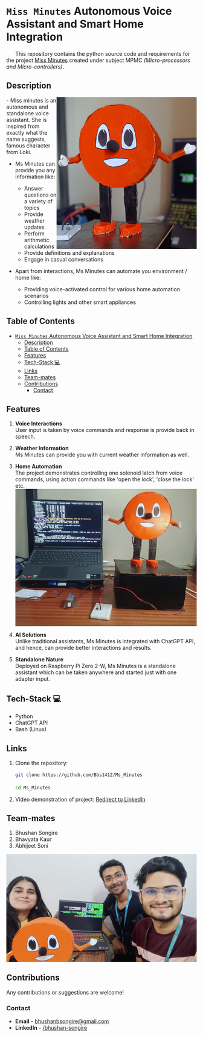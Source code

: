 # `Miss Minutes` Autonomous Voice Assistant and Smart Home Integration

&nbsp; &nbsp; &nbsp;
This repository contains the python source code and requirements for the project <u>Miss Minutes</u> created under subject  MPMC <i>(Micro-processors and Micro-controllers)</i>.

## Description
<img align="right" src="./assets/Ms_Minutes.jpg" height=400>  
- Miss minutes is an autonomous and standalone voice assistant. She is inspired from exactly what the name suggests, famous character from Loki.  

- Ms Minutes can provide you any information like:
  * Answer questions on a variety of topics
  * Provide weather updates
  * Perform arithmetic calculations
  * Provide definitions and explanations
  * Engage in casual conversations
  
- Apart from interactions, Ms Minutes can automate you environment / home like:
  * Providing voice-activated control for various home automation scenarios
  * Controlling lights and other smart appliances

## Table of Contents

- [`Miss Minutes` Autonomous Voice Assistant and Smart Home Integration](#miss-minutes-autonomous-voice-assistant-and-smart-home-integration)
  - [Description](#description)
  - [Table of Contents](#table-of-contents)
  - [Features](#features)
  - [Tech-Stack 💻](#tech-stack-)
  - [Links](#links)
  - [Team-mates](#team-mates)
  - [Contributions](#contributions)
    - [Contact](#contact)


## Features

   1. **Voice Interactions**   
      User input is taken by voice commands and response is provide back in speech.

   2. **Weather Information**    
      Ms Minutes can provide you with current weather information as well.

   3. **Home Automation**   
      The project demonstrates controlling one solenoid latch from voice commands, using action commands like 'open the lock', 'close the lock' etc.
      <img align="center" src="./assets/Hardware.png">
      
   4. **AI Solutions**   
      Unlike traditional assistants, Ms Minutes is integrated with ChatGPT API, and hence, can provide better interactions and results.

   5. **Standalone Nature**   
      Deployed on Raspberry Pi Zero 2-W, Ms Minutes is a standalone assistant which can be taken anywhere and started just with one adapter input.

      <!-- <img align="center" src="./assets/Cover.jpg"> -->



## Tech-Stack 💻
   - Python
   - ChatGPT API
   - Bash (Linux)

## Links

1. Clone the repository:
    ```bash
    git clone https://github.com/Bbs1412/Ms_Minutes

    cd Ms_Minutes
    ```

1. Video demonstration of project:
   [Redirect to LinkedIn](https://www.linkedin.com/posts/bhushan-songire_voiceassistant-raspberrypi-techprojects-activity-7142895488197951490-R7Kh?utm_source=share&utm_medium=member_desktop) 
  

## Team-mates 

   1. Bhushan Songire
   2. Bhavyata Kaur
   3. Abhijeet Soni
   <img align="center" src="./assets/Team.jpg">
   
   
## Contributions  

   Any contributions or suggestions are welcome! 

### Contact

   - **Email** - [bhushanbsongire@gmail.com](bhushanbsongire@gmail.com)
   - **LinkedIn** - [/bhushan-songire](https://www.linkedin.com/in/bhushan-songire/)


<!-- ## Acknowledgments -->
   <!-- - Thanks to .. for ... -->

